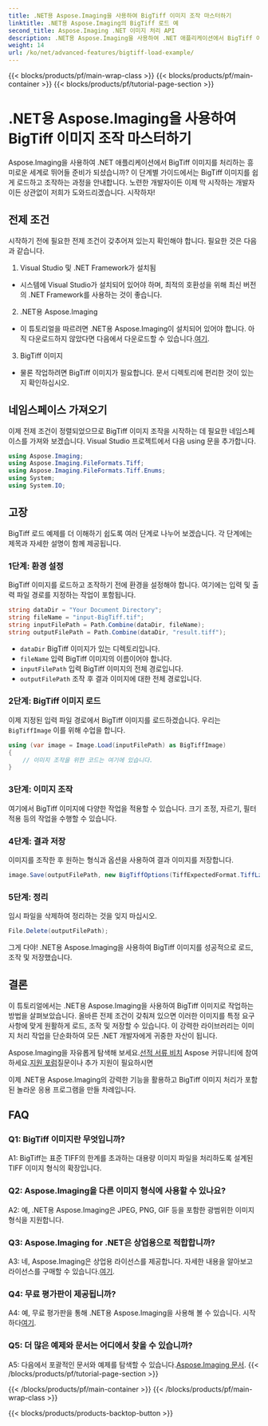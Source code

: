 ```yaml
---
title: .NET용 Aspose.Imaging을 사용하여 BigTiff 이미지 조작 마스터하기
linktitle: .NET용 Aspose.Imaging의 BigTiff 로드 예
second_title: Aspose.Imaging .NET 이미지 처리 API
description: .NET용 Aspose.Imaging을 사용하여 .NET 애플리케이션에서 BigTiff 이미지를 조작하는 방법을 알아보세요. 원활한 이미지 처리를 위한 단계별 가이드를 따르세요.
weight: 14
url: /ko/net/advanced-features/bigtiff-load-example/
---
```


{{< blocks/products/pf/main-wrap-class >}}
{{< blocks/products/pf/main-container >}}
{{< blocks/products/pf/tutorial-page-section >}}

# .NET용 Aspose.Imaging을 사용하여 BigTiff 이미지 조작 마스터하기

Aspose.Imaging을 사용하여 .NET 애플리케이션에서 BigTiff 이미지를 처리하는 흥미로운 세계로 뛰어들 준비가 되셨습니까? 이 단계별 가이드에서는 BigTiff 이미지를 쉽게 로드하고 조작하는 과정을 안내합니다. 노련한 개발자이든 이제 막 시작하는 개발자이든 상관없이 저희가 도와드리겠습니다. 시작하자!

## 전제 조건

시작하기 전에 필요한 전제 조건이 갖추어져 있는지 확인해야 합니다. 필요한 것은 다음과 같습니다.

1. Visual Studio 및 .NET Framework가 설치됨
- 시스템에 Visual Studio가 설치되어 있어야 하며, 최적의 호환성을 위해 최신 버전의 .NET Framework를 사용하는 것이 좋습니다.

2. .NET용 Aspose.Imaging
-  이 튜토리얼을 따르려면 .NET용 Aspose.Imaging이 설치되어 있어야 합니다. 아직 다운로드하지 않았다면 다음에서 다운로드할 수 있습니다.[여기](https://releases.aspose.com/imaging/net/).

3. BigTiff 이미지
- 물론 작업하려면 BigTiff 이미지가 필요합니다. 문서 디렉토리에 편리한 것이 있는지 확인하십시오.

## 네임스페이스 가져오기

이제 전제 조건이 정렬되었으므로 BigTiff 이미지 조작을 시작하는 데 필요한 네임스페이스를 가져와 보겠습니다. Visual Studio 프로젝트에서 다음 using 문을 추가합니다.

```csharp
using Aspose.Imaging;
using Aspose.Imaging.FileFormats.Tiff;
using Aspose.Imaging.FileFormats.Tiff.Enums;
using System;
using System.IO;
```

## 고장

BigTiff 로드 예제를 더 이해하기 쉽도록 여러 단계로 나누어 보겠습니다. 각 단계에는 제목과 자세한 설명이 함께 제공됩니다.

### 1단계: 환경 설정

BigTiff 이미지를 로드하고 조작하기 전에 환경을 설정해야 합니다. 여기에는 입력 및 출력 파일 경로를 지정하는 작업이 포함됩니다.

```csharp
string dataDir = "Your Document Directory";
string fileName = "input-BigTiff.tif";
string inputFilePath = Path.Combine(dataDir, fileName);
string outputFilePath = Path.Combine(dataDir, "result.tiff");
```

- `dataDir` BigTiff 이미지가 있는 디렉토리입니다.
- `fileName` 입력 BigTiff 이미지의 이름이어야 합니다.
- `inputFilePath` 입력 BigTiff 이미지의 전체 경로입니다.
- `outputFilePath` 조작 후 결과 이미지에 대한 전체 경로입니다.

### 2단계: BigTiff 이미지 로드

 이제 지정된 입력 파일 경로에서 BigTiff 이미지를 로드하겠습니다. 우리는`BigTiffImage` 이를 위해 수업을 합니다.

```csharp
using (var image = Image.Load(inputFilePath) as BigTiffImage)
{
    // 이미지 조작을 위한 코드는 여기에 있습니다.
}
```

### 3단계: 이미지 조작

여기에서 BigTiff 이미지에 다양한 작업을 적용할 수 있습니다. 크기 조정, 자르기, 필터 적용 등의 작업을 수행할 수 있습니다.

### 4단계: 결과 저장

이미지를 조작한 후 원하는 형식과 옵션을 사용하여 결과 이미지를 저장합니다.

```csharp
image.Save(outputFilePath, new BigTiffOptions(TiffExpectedFormat.TiffLzwRgba));
```

### 5단계: 정리

임시 파일을 삭제하여 정리하는 것을 잊지 마십시오.

```csharp
File.Delete(outputFilePath);
```

그게 다야! .NET용 Aspose.Imaging을 사용하여 BigTiff 이미지를 성공적으로 로드, 조작 및 저장했습니다.

## 결론

이 튜토리얼에서는 .NET용 Aspose.Imaging을 사용하여 BigTiff 이미지로 작업하는 방법을 살펴보았습니다. 올바른 전제 조건이 갖춰져 있으면 이러한 이미지를 특정 요구 사항에 맞게 원활하게 로드, 조작 및 저장할 수 있습니다. 이 강력한 라이브러리는 이미지 처리 작업을 단순화하여 모든 .NET 개발자에게 귀중한 자산이 됩니다.

 Aspose.Imaging을 자유롭게 탐색해 보세요.[선적 서류 비치](https://reference.aspose.com/imaging/net/) Aspose 커뮤니티에 참여하세요.[지원 포럼](https://forum.aspose.com/)질문이나 추가 지원이 필요하시면

이제 .NET용 Aspose.Imaging의 강력한 기능을 활용하고 BigTiff 이미지 처리가 포함된 놀라운 응용 프로그램을 만들 차례입니다.

## FAQ

### Q1: BigTiff 이미지란 무엇입니까?

A1: BigTiff는 표준 TIFF의 한계를 초과하는 대용량 이미지 파일을 처리하도록 설계된 TIFF 이미지 형식의 확장입니다.

### Q2: Aspose.Imaging을 다른 이미지 형식에 사용할 수 있나요?

A2: 예, .NET용 Aspose.Imaging은 JPEG, PNG, GIF 등을 포함한 광범위한 이미지 형식을 지원합니다.

### Q3: Aspose.Imaging for .NET은 상업용으로 적합합니까?

 A3: 네, Aspose.Imaging은 상업용 라이선스를 제공합니다. 자세한 내용을 알아보고 라이선스를 구매할 수 있습니다.[여기](https://purchase.aspose.com/buy).

### Q4: 무료 평가판이 제공됩니까?

 A4: 예, 무료 평가판을 통해 .NET용 Aspose.Imaging을 사용해 볼 수 있습니다. 시작하다[여기](https://releases.aspose.com/).

### Q5: 더 많은 예제와 문서는 어디에서 찾을 수 있습니까?

 A5: 다음에서 포괄적인 문서와 예제를 탐색할 수 있습니다.[Aspose.Imaging 문서](https://reference.aspose.com/imaging/net/).
{{< /blocks/products/pf/tutorial-page-section >}}

{{< /blocks/products/pf/main-container >}}
{{< /blocks/products/pf/main-wrap-class >}}

{{< blocks/products/products-backtop-button >}}
